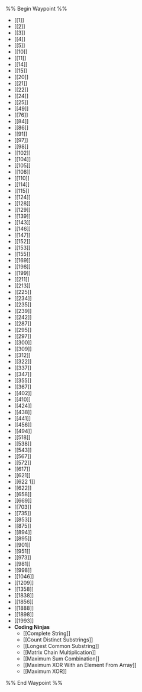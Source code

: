 %% Begin Waypoint %%
- [[1]]
- [[2]]
- [[3]]
- [[4]]
- [[5]]
- [[10]]
- [[11]]
- [[14]]
- [[15]]
- [[20]]
- [[21]]
- [[22]]
- [[24]]
- [[25]]
- [[49]]
- [[76]]
- [[84]]
- [[86]]
- [[91]]
- [[97]]
- [[98]]
- [[102]]
- [[104]]
- [[105]]
- [[108]]
- [[110]]
- [[114]]
- [[115]]
- [[124]]
- [[128]]
- [[129]]
- [[139]]
- [[143]]
- [[146]]
- [[147]]
- [[152]]
- [[153]]
- [[155]]
- [[169]]
- [[198]]
- [[199]]
- [[211]]
- [[213]]
- [[225]]
- [[234]]
- [[235]]
- [[239]]
- [[242]]
- [[287]]
- [[295]]
- [[297]]
- [[300]]
- [[309]]
- [[312]]
- [[322]]
- [[337]]
- [[347]]
- [[355]]
- [[367]]
- [[402]]
- [[410]]
- [[424]]
- [[438]]
- [[441]]
- [[456]]
- [[494]]
- [[518]]
- [[538]]
- [[543]]
- [[567]]
- [[572]]
- [[617]]
- [[621]]
- [[622 1]]
- [[622]]
- [[658]]
- [[669]]
- [[703]]
- [[735]]
- [[853]]
- [[875]]
- [[894]]
- [[895]]
- [[901]]
- [[951]]
- [[973]]
- [[981]]
- [[998]]
- [[1046]]
- [[1209]]
- [[1358]]
- [[1838]]
- [[1856]]
- [[1888]]
- [[1898]]
- [[1993]]
- **Coding Ninjas**
	- [[Complete String]]
	- [[Count Distinct Substrings]]
	- [[Longest Common Substring]]
	- [[Matrix Chain Multiplication]]
	- [[Maximum Sum Combination]]
	- [[Maximum XOR With an Element From Array]]
	- [[Maximum XOR]]

%% End Waypoint %%